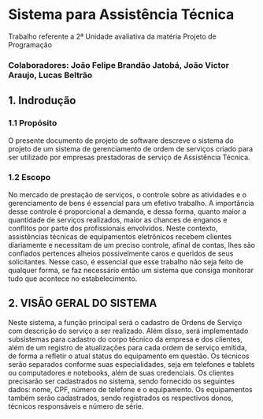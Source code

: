 # Sistema para Assistência Técnica

 Trabalho referente a 2ª Unidade avaliativa da matéria Projeto de Programação
### Colaboradores: João Felipe Brandão Jatobá, João Victor Araujo, Lucas Beltrão


## 1. Indrodução
### 1.1 Propósito

O presente documento de projeto de software descreve o sistema do projeto de um sistema de gerenciamento de ordem de serviços criado para ser utilizado por empresas prestadoras de serviço de Assistência Técnica.

### 1.2 Escopo

No mercado de prestação de serviços, o controle sobre as atividades e o gerenciamento de bens é essencial para um efetivo trabalho. A importância desse controle é proporcional a demanda, e dessa forma, quanto maior a quantidade de serviços realizados, maior as chances de enganos e conflitos por parte dos profissionais envolvidos. 
Neste contexto, assistências técnicas de equipamentos eletrônicos recebem clientes diariamente e necessitam de um preciso controle, afinal de contas, lhes são confiados pertences alheios possivelmente caros e queridos de seus solicitantes. Nesse caso, é essencial que esse trabalho não seja feito de qualquer forma, se faz necessário então um sistema que consiga monitorar tudo que acontece no estabelecimento. 

## 2. VISÃO GERAL DO SISTEMA

Neste sistema, a função principal será o cadastro de Ordens de Serviço com descrição do serviço a ser realizado. Além disso, será implementado subsistemas para cadastro do corpo técnico da empresa e dos clientes, além de um registro de atualizações para cada ordem de serviço emitida, de forma a refletir o atual status do equipamento em questão.
Os técnicos serão separados conforme suas especialidades, seja em telefones e tablets ou computadores e notebooks, além de suas credenciais. 
Os clientes precisarão ser cadastrados no sistema, sendo fornecido os seguintes dados: nome, CPF, número de telefone e o equipamento. 
Os equipamentos também serão cadastrados, sendo registrados os respectivos donos, técnicos responsáveis e número de série.
